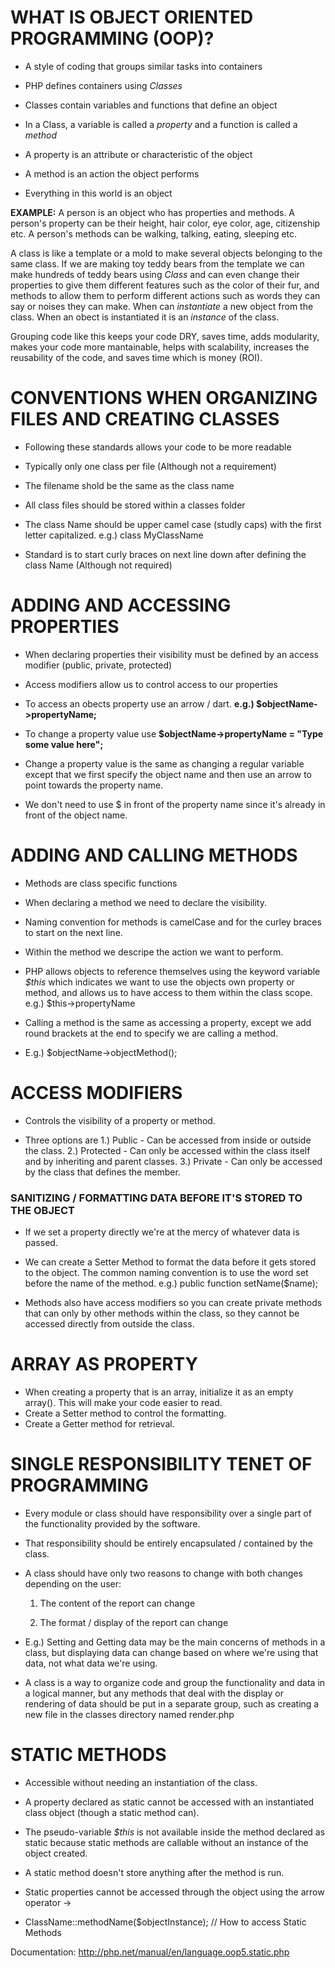 # WHAT IS OBJECT ORIENTED PROGRAMMING (OOP)?

* A style of coding that groups similar tasks into containers

* PHP defines containers using *Classes*
* Classes contain variables and functions that define an object
* In a Class, a variable is called a *property* and a function is called a *method*
* A property is an attribute or characteristic of the object
* A method is an action the object performs
* Everything in this world is an object

**EXAMPLE:** A person is an object who has properties and methods.  A person's property can be their height, hair color, eye color, age, citizenship etc.  A person's methods can be walking, talking, eating, sleeping etc.

A class is like a template or a mold to make several objects belonging to the same class.  If we are making toy teddy bears from the template we can make hundreds of teddy bears using *Class* and can even change their properties to give them different features such as the color of their fur, and methods to allow them to perform different actions such as words they can say or noises they can make. When can *instantiate* a new object from the class.  When an obect is instantiated it is an *instance* of the class. 

Grouping code like this keeps your code DRY, saves time, adds modularity, makes your code more mantainable, helps with scalability, increases the reusability of the code, and saves time which is money (ROI).

# CONVENTIONS WHEN ORGANIZING FILES AND CREATING CLASSES

* Following these standards allows your code to be more readable

* Typically only one class per file (Although not a requirement)
* The filename shold be the same as the class name
* All class files should be stored within a classes folder
* The class Name should be upper camel case (studly caps) with the first letter capitalized. e.g.) class MyClassName
* Standard is to start curly braces on next line down after defining the class Name (Although not required)


# ADDING AND ACCESSING PROPERTIES

* When declaring properties their visibility must be defined by an access modifier (public, private, protected)

* Access modifiers allow us to control access to our properties
* To access an obects property use an arrow / dart. **e.g.) $objectName->propertyName;**
* To change a property value use **$objectName->propertyName = "Type some value here";**
* Change a property value is the same as changing a regular variable except that we first specify the object name and then use an arrow to point towards the property name.
* We don't need to use $ in front of the property name since it's already in front of the object name.


# ADDING AND CALLING METHODS

* Methods are class specific functions

* When declaring a method we need to declare the visibility.
* Naming convention for methods is camelCase and for the curley braces to start on the next line.
* Within the method we descripe the action we want to perform.
* PHP allows objects to reference themselves using the keyword variable *$this* which indicates we want to use the objects own property or method, and allows us to have access to them within the class scope. e.g.) $this->propertyName
* Calling a method is the same as accessing a property, except we add round brackets at the end to specify we are calling a method.
* E.g.) $objectName->objectMethod();


# ACCESS MODIFIERS

* Controls the visibility of a property or method.

* Three options are 1.) Public - Can be accessed from inside or outside the class. 2.) Protected - Can only be accessed within the class itself and by inheriting and parent classes. 3.) Private - Can only be accessed by the class that defines the member.

### SANITIZING / FORMATTING DATA BEFORE IT'S STORED TO THE OBJECT

* If we set a property directly we're at the mercy of whatever data is passed.

* We can create a Setter Method to format the data before it gets stored to the object. The common naming convention is to use the word set before the name of the method.  e.g.) public function setName($name);
* Methods also have access modifiers so you can create private methods that can only by other methods within the class, so they cannot be accessed directly from outside the class.


# ARRAY AS PROPERTY

* When creating a property that is an array, initialize it as an empty array(). This will make your code easier to read.
* Create a Setter method to control the formatting.
* Create a Getter method for retrieval.


# SINGLE RESPONSIBILITY TENET OF PROGRAMMING

* Every module or class should have responsibility over a single part of the functionality provided by the software.

* That responsibility should be entirely encapsulated / contained by the class.
* A class should have only two reasons to change with both changes depending on the user:
    1. The content of the report can change

    2. The format / display of the report can change
* E.g.) Setting and Getting data may be the main concerns of methods in a class, but displaying data can change based on where we're using that data, not what data we're using.
* A class is a way to organize code and group the functionality and data in a logical manner, but any methods that deal with the display or rendering of data should be put in a separate group, such as creating a new file in the classes directory named render.php


# STATIC METHODS

* Accessible without needing an instantiation of the class. 

* A property declared as static cannot be accessed with an instantiated class object (though a static method can).
* The pseudo-variable *$this* is not available inside the method declared as static because static methods are callable without an instance of the object created.
* A static method doesn't store anything after the method is run.
* Static properties cannot be accessed through the object using the arrow operator ->
* ClassName::methodName($objectInstance);  // How to access Static Methods

Documentation: http://php.net/manual/en/language.oop5.static.php
